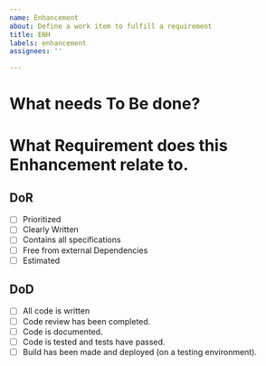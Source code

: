```yaml
---
name: Enhancement
about: Define a work item to fulfill a requirement
title: ENH
labels: enhancement
assignees: ''

---
```


# What needs To Be done?

# What Requirement does this Enhancement relate to.

## DoR
- [ ] Prioritized
- [ ] Clearly Written
- [ ] Contains all specifications
- [ ] Free from external Dependencies
- [ ] Estimated

## DoD
- [ ] All code is written
- [ ] Code review has been completed.
- [ ] Code is documented.
- [ ] Code is tested and tests have passed.
- [ ] Build has been made and deployed (on a testing environment).
